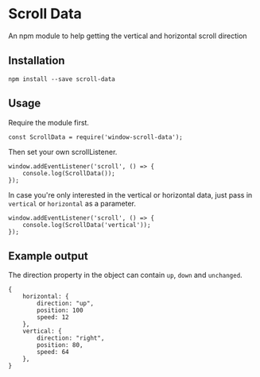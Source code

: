 # Scroll Data

An npm module to help getting the vertical and horizontal scroll direction

## Installation

    npm install --save scroll-data
    
## Usage

Require the module first.

    const ScrollData = require('window-scroll-data');

Then set your own scrollListener.

    window.addEventListener('scroll', () => {
        console.log(ScrollData());
    });
    
In case you're only interested in the vertical or horizontal data, just pass in `vertical` or `horizontal` as a parameter.

    window.addEventListener('scroll', () => {
        console.log(ScrollData('vertical'));
    });

## Example output

The direction property in the object can contain `up`, `down` and `unchanged`.

    {
        horizontal: {
            direction: "up",
            position: 100
            speed: 12
        },
        vertical: {
            direction: "right",
            position: 80,
            speed: 64
        },
    }
     